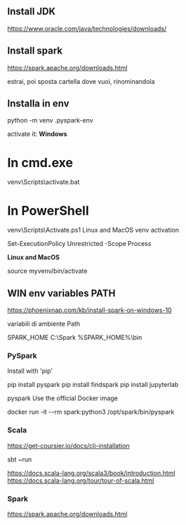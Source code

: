 ## Install JDK 
https://www.oracle.com/java/technologies/downloads/

## Install spark

https://spark.apache.org/downloads.html

estrai, poi sposta cartella dove vuoi, rinominandola

## Installa in env

python -m venv .pyspark-env

activate it:
**Windows**
# In cmd.exe
venv\Scripts\activate.bat
# In PowerShell
venv\Scripts\Activate.ps1
Linux and MacOS venv activation

Set-ExecutionPolicy Unrestricted -Scope Process

**Linux and MacOS**

source myvenv/bin/activate

## WIN env variables PATH 
https://phoenixnap.com/kb/install-spark-on-windows-10

variabili di ambiente
Path 

SPARK_HOME C:\Spark
%SPARK_HOME%\bin

### PySpark

Install with 'pip'

pip install pyspark
pip install findspark
pip install jupyterlab

pyspark
Use the official Docker image

docker run -it --rm spark:python3 /opt/spark/bin/pyspark

### Scala

https://get-coursier.io/docs/cli-installation

sbt
~run

https://docs.scala-lang.org/scala3/book/introduction.html
https://docs.scala-lang.org/tour/tour-of-scala.html

### Spark

https://spark.apache.org/downloads.html
